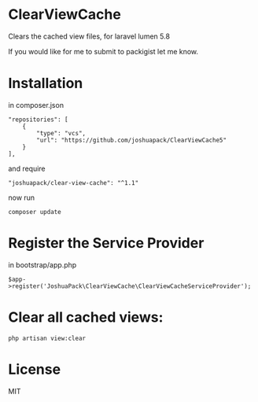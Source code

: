 # ClearViewCache
Clears the cached view files, for laravel lumen 5.8

If you would like for me to submit to packigist let me know.

# Installation
in composer.json

    "repositories": [
        {
            "type": "vcs",
            "url": "https://github.com/joshuapack/ClearViewCache5"
        }
    ],

and require

    "joshuapack/clear-view-cache": "^1.1"

now run

    composer update

# Register the Service Provider 
in bootstrap/app.php

    $app->register('JoshuaPack\ClearViewCache\ClearViewCacheServiceProvider');

# Clear all cached views:
    php artisan view:clear

# License

MIT 
 
